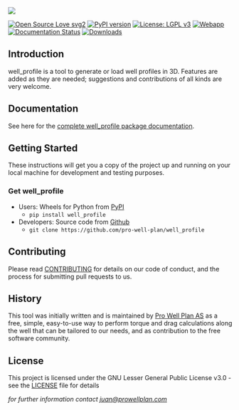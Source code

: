 ![](https://user-images.githubusercontent.com/52009346/69100304-2eb3e800-0a5d-11ea-9a3a-8e502af2120b.png)


[![Open Source Love svg2](https://badges.frapsoft.com/os/v2/open-source.svg?v=103)](https://github.com/pro-well-plan/well_profile/blob/master/LICENSE.md)
[![PyPI version](https://badge.fury.io/py/well-profile.svg)](https://badge.fury.io/py/well-profile)
[![License: LGPL v3](https://img.shields.io/badge/License-LGPL_v3-blue.svg)](https://www.gnu.org/licenses/lgpl-3.0)
[![Webapp](https://img.shields.io/badge/WebApp-On-green.svg)](https://pwp-opensource.herokuapp.com/)
[![Documentation Status](https://readthedocs.org/projects/well_profile/badge/?version=latest)](http://well_profile.readthedocs.io/?badge=latest)
[![Downloads](https://pepy.tech/badge/well-profile)](https://pepy.tech/project/well-profile)

## Introduction
well_profile is a tool to generate or load well profiles in 3D. Features are added as they
are needed; suggestions and contributions of all kinds are very welcome.

## Documentation

See here for the [complete well_profile package documentation](https://well_profile.readthedocs.io/en/latest/).

## Getting Started

These instructions will get you a copy of the project up and running on your local machine for development and testing purposes.

### Get well_profile

* Users: Wheels for Python from [PyPI](https://pypi.python.org/pypi/well-profile/) 
    * `pip install well_profile`
* Developers: Source code from [Github](https://github.com/pro-well-plan/well_profile)
    * `git clone https://github.com/pro-well-plan/well_profile`
    
## Contributing

Please read [CONTRIBUTING](CONTRIBUTING.md) for details on our code of conduct, and the process for submitting pull requests to us.

## History ##
This tool was initially written and is maintained by [Pro Well Plan
AS](http://www.prowellplan.com/) as a free, simple, easy-to-use way to perform
torque and drag calculations along the well that can be tailored to our needs, and as contribution to the
free software community.

## License

This project is licensed under the GNU Lesser General Public License v3.0 - see the [LICENSE](LICENSE.md) file for details


*for further information contact juan@prowellplan.com*
